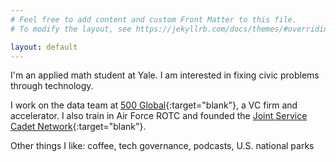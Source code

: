 ```yaml
---
# Feel free to add content and custom Front Matter to this file.
# To modify the layout, see https://jekyllrb.com/docs/themes/#overriding-theme-defaults

layout: default
---
```


<!-- I grew up in San Diego, CA. I like using data to fixing civic problems through startups. -->
I'm an applied math student at Yale. I am interested in fixing civic problems through technology.

<!-- startups that solve civic missions and civic tech, everything from defense to education.
I grew up in San Diego, CA. My interests include defense, startups, and data.
-->

<!-- I am studying applied math at [Yale](http://www.yale.edu){:target="_blank"}, focusing on data and economics.
-->
I work on the data team at [500 Global](https://500.co){:target="blank"}, a VC firm and accelerator. I also train in Air Force ROTC and founded the [Joint Service Cadet Network](http://jscn.site/){:target="blank"}.

Other things I like: coffee, tech governance, podcasts, U.S. national parks
